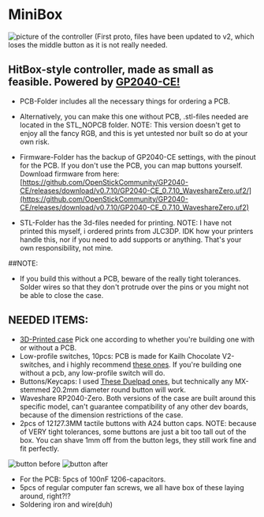 # MiniBox

![picture of the controller](https://i.imgur.com/Pw6ptVj.png)
(First proto, files have been updated to v2, which loses the middle button as it is not really needed.


## HitBox-style controller, made as small as feasible. Powered by [GP2040-CE!](https://gp2040-ce.info/) 

- PCB-Folder includes all the necessary things for ordering a PCB. 
- Alternatively, you can make this one without PCB, .stl-files needed are located in the STL_NOPCB folder. NOTE: This version doesn't get to enjoy all the fancy RGB, and this is yet untested nor built so do at your own risk. 

- Firmware-Folder has the backup of GP2040-CE settings, with the pinout for the PCB. If you don't use the PCB, you can map buttons yourself. Download firmware from here: [https://github.com/OpenStickCommunity/GP2040-CE/releases/download/v0.7.10/GP2040-CE_0.7.10_WaveshareZero.uf2/](https://github.com/OpenStickCommunity/GP2040-CE/releases/download/v0.7.10/GP2040-CE_0.7.10_WaveshareZero.uf2)

- STL-Folder has the 3d-files needed for printing. NOTE: I have not printed this myself, i ordered prints from JLC3DP. IDK how your printers handle this, nor if you need to add supports or anything. That's your own responsibility, not mine. 

##NOTE:
- If you build this without a PCB, beware of the really tight tolerances. Solder wires so that they don't protrude over the pins or you might not be able to close the case.

## NEEDED ITEMS:

- [3D-Printed case](url) Pick one according to whether you're building one with or without a PCB.
- Low-profile switches, 10pcs: PCB is made for Kailh Chocolate V2-switches, and i highly recommend [these ones](https://www.aliexpress.com/item/1005007612020460.html). If you're building one without a pcb, any low-profile switch will do.
- Buttons/Keycaps: I used [These Duelpad ones](https://www.aliexpress.com/item/1005006860432524.html), but technically any MX-stemmed 20.2mm diameter round button will work.
- Waveshare RP2040-Zero. Both versions of the case are built around this specific model, can't guarantee compatibility of any other dev boards, because of the dimension restrictions of the case. 
- 2pcs of 12*12*7.3MM tactile buttons with A24 button caps. NOTE: because of VERY tight tolerances, some buttons are just a bit too tall out of the box. You can shave 1mm off from the button legs, they still work fine and fit perfectly.
  
![button before](https://i.imgur.com/blNPmQL.png)
![button after](https://i.imgur.com/CASqWCF.png)
- For the PCB: 5pcs of 100nF 1206-capacitors.
- 5pcs of regular computer fan screws, we all have box of these laying around, right?!?
- Soldering iron and wire(duh)

